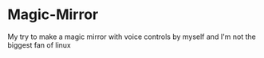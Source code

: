 # Magic-Mirror

My try to make a magic mirror with voice controls by myself
and I'm not the biggest fan of linux
